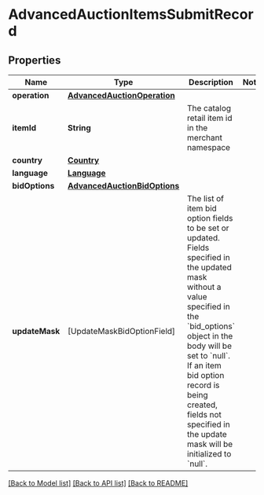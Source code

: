 # AdvancedAuctionItemsSubmitRecord

## Properties
Name | Type | Description | Notes
------------ | ------------- | ------------- | -------------
**operation** | [**AdvancedAuctionOperation**](AdvancedAuctionOperation.md) |  | 
**itemId** | **String** | The catalog retail item id in the merchant namespace | 
**country** | [**Country**](Country.md) |  | 
**language** | [**Language**](Language.md) |  | 
**bidOptions** | [**AdvancedAuctionBidOptions**](AdvancedAuctionBidOptions.md) |  | 
**updateMask** | [UpdateMaskBidOptionField] | The list of item bid option fields to be set or updated. Fields specified in the updated mask without a value specified in the &#x60;bid_options&#x60; object in the body will be set to &#x60;null&#x60;. If an item bid option record is being created, fields not specified in the update mask will be initialized to &#x60;null&#x60;. | 

[[Back to Model list]](../README.md#documentation-for-models) [[Back to API list]](../README.md#documentation-for-api-endpoints) [[Back to README]](../README.md)


